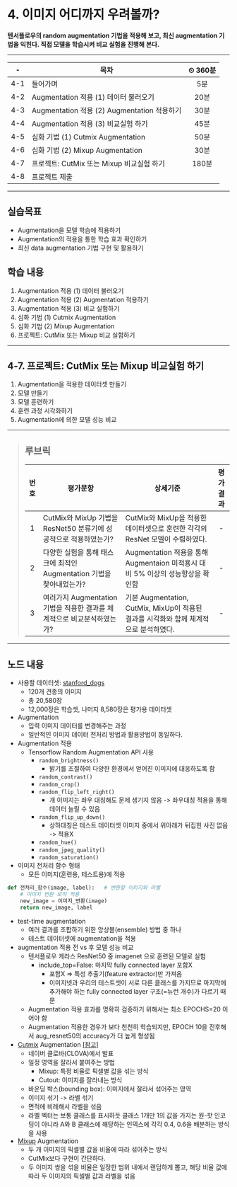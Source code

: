 # 4. 이미지 어디까지 우려볼까?

**텐서플로우의 random augmentation 기법을 적용해 보고, 최신 augmentation 기법을 익힌다. 직접 모델을 학습시켜 비교 실험을 진행해 본다.**

---

|-|목차|⏲ 360분|
|:---:|---|:---:|
|4-1| 들어가며 | 5분|
|4-2| Augmentation 적용 (1) 데이터 불러오기 | 20분|
|4-3| Augmentation 적용 (2) Augmentation 적용하기 | 30분|
|4-4| Augmentation 적용 (3) 비교실험 하기 | 45분|
|4-5| 심화 기법 (1) Cutmix Augmentation | 50분|
|4-6| 심화 기법 (2) Mixup Augmentation | 30분|
|4-7| 프로젝트: CutMix 또는 Mixup 비교실험 하기 | 180분|
|4-8| 프로젝트 제출 |

---

## 실습목표

- Augmentation을 모델 학습에 적용하기
- Augmentation의 적용을 통한 학습 효과 확인하기
- 최신 data augmentation 기법 구현 및 활용하기

## 학습 내용

1. Augmentation 적용 (1) 데이터 불러오기
2. Augmentation 적용 (2) Augmentation 적용하기
3. Augmentation 적용 (3) 비교 실험하기
4. 심화 기법 (1) Cutmix Augmentation
5. 심화 기법 (2) Mixup Augmentation
6. 프로젝트: CutMix 또는 Mixup 비교 실험하기

---

## 4-7. 프로젝트: CutMix 또는 Mixup 비교실험 하기

1. Augmentation을 적용한 데이터셋 만들기
2. 모델 만들기
3. 모델 훈련하기
4. 훈련 과정 시각화하기
5. Augmentation에 의한 모델 성능 비교

---

>## **루브릭**
>
>|번호|평가문항|상세기준|평가결과|
>|:---:|---|---|:---:|
>|1|CutMix와 MixUp 기법을 ResNet50 분류기에 성공적으로 적용하였는가?|CutMix와 MixUp을 적용한 데이터셋으로 훈련한 각각의 ResNet 모델이 수렴하였다.|-|
>|2|다양한 실험을 통해 태스크에 최적인 Augmentation 기법을 찾아내었는가?|Augmentation 적용을 통해 Augmentaion 미적용시 대비 5% 이상의 성능향상을 확인함|-|
>|3|여러가지 Augmentation 기법을 적용한 결과를 체계적으로 비교분석하였는가?|기본 Augmentation, CutMix, MixUp이 적용된 결과를 시각화와 함께 체계적으로 분석하였다.|-|

---

## 노드 내용

- 사용할 데이터셋: [stanford_dogs](https://www.tensorflow.org/datasets/catalog/stanford_dogs)
  - 120개 견종의 이미지
  - 총 20,580장
  - 12,000장은 학습셋, 나머지 8,580장은 평가용 데이터셋
- Augmentation
  - 입력 이미지 데이터를 변경해주는 과정
  - 일반적인 이미지 데이터 전처리 방법과 활용방법이 동일하다.
- Augmentation 적용
  - Tensorflow Random Augmentation API 사용
    - `random_brightness()`
      - 밝기를 조절하여 다양한 환경에서 얻어진 이미지에 대응하도록 함
    - `random_contrast()`
    - `random_crop()`
    - `random_flip_left_right()`
      - 개 이미지는 좌우 대칭해도 문제 생기지 않음 -> 좌우대칭 적용을 통해 데이터 늘릴 수 있음
    - `random_flip_up_down()`
      - 상하대칭은 테스트 데이터셋 이미지 중에서 위아래가 뒤집힌 사진 없음 -> 적용X
    - `random_hue()`
    - `random_jpeg_quality()`
    - `random_saturation()`
- 이미지 전처리 함수 형태
  - 모든 이미지(훈련용, 테스트용)에 적용

```python
def 전처리_함수(image, label):   # 변환할 이미지와 라벨
    # 이미지 변환 로직 적용
    new_image = 이미지_변환(image)
    return new_image, label
```

- test-time augmentation
  - 여러 결과를 조합하기 위한 앙상블(ensemble) 방법 중 하나
  - 테스트 데이터셋에 augmentation을 적용
- augmentation 적용 전 vs 후 모델 성능 비교
  - 텐서플로우 케라스 ResNet50 중 imagenet 으로 훈련된 모델로 실험
    - include_top=False: 마지막 fully connected layer 포함X
      - 포함X => 특성 추출기(feature extractor)만 가져옴
      - 이미지넷과 우리의 테스트셋이 서로 다른 클래스를 가지므로 마지막에 추가해야 하는 fully connected layer 구조(=뉴런 개수)가 다르기 때문
  - Augmentation 적용 효과를 명확히 검증하기 위해서는 최소 EPOCHS=20 이어야 함
  - Augmentation 적용한 경우가 보다 천천히 학습되지만, EPOCH 10을 전후해서 aug_resnet50의 accuracy가 더 높게 형성됨
- [Cutmix](https://arxiv.org/pdf/1905.04899.pdf) Augmentation [[참고]](https://www.kaggle.com/cdeotte/cutmix-and-mixup-on-gpu-tpu)
  - 네이버 클로바(CLOVA)에서 발표
  - 일정 영역을 잘라서 붙여주는 방법
    - Mixup: 특정 비율로 픽셀별 값을 섞는 방식
    - Cutout: 이미지를 잘라내는 방식
  - 바운딩 박스(bounding box): 이미지에서 잘라서 섞어주는 영역
  - 이미지 섞기 -> 라벨 섞기
  - 면적에 비례해서 라벨을 섞음
  - 라벨 벡터는 보통 클래스를 표시하듯 클래스 1개만 1의 값을 가지는 원-핫 인코딩이 아니라 A와 B 클래스에 해당하는 인덱스에 각각 0.4, 0.6을 배분하는 방식을 사용
- [Mixup](https://arxiv.org/abs/1710.09412) Augmentation
  - 두 개 이미지의 픽셀별 값을 비율에 따라 섞어주는 방식
  - CutMix보다 구현이 간단하다.
  - 두 이미지 쌍을 섞을 비율은 일정한 범위 내에서 랜덤하게 뽑고, 해당 비율 값에 따라 두 이미지의 픽셀별 값과 라벨을 섞음
